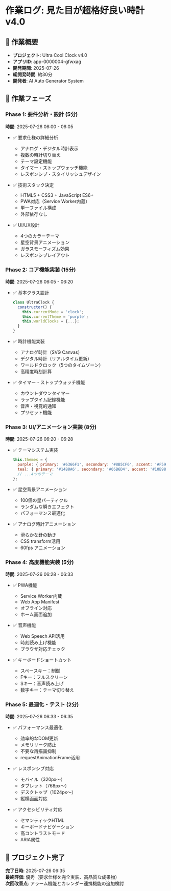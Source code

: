# 作業ログ: 見た目が超格好良い時計 v4.0

## 📝 作業概要
- **プロジェクト**: Ultra Cool Clock v4.0
- **アプリID**: app-0000004-gfwxag
- **開発期間**: 2025-07-26
- **総開発時間**: 約30分
- **開発者**: AI Auto Generator System

## 🎯 作業フェーズ

### Phase 1: 要件分析・設計 (5分)
**時間**: 2025-07-26 06:00 - 06:05

- ✅ 要求仕様の詳細分析
  - アナログ・デジタル時計表示
  - 複数の時計切り替え
  - テーマ設定機能
  - タイマー・ストップウォッチ機能
  - レスポンシブ・スタイリッシュデザイン

- ✅ 技術スタック決定
  - HTML5 + CSS3 + JavaScript ES6+
  - PWA対応（Service Worker内蔵）
  - 単一ファイル構成
  - 外部依存なし

- ✅ UI/UX設計
  - 4つのカラーテーマ
  - 星空背景アニメーション
  - ガラスモーフィズム効果
  - レスポンシブレイアウト

### Phase 2: コア機能実装 (15分)
**時間**: 2025-07-26 06:05 - 06:20

- ✅ 基本クラス設計
  ```javascript
  class UltraClock {
    constructor() {
      this.currentMode = 'clock';
      this.currentTheme = 'purple';
      this.worldClocks = {...};
    }
  }
  ```

- ✅ 時計機能実装
  - アナログ時計（SVG Canvas）
  - デジタル時計（リアルタイム更新）
  - ワールドクロック（5つのタイムゾーン）
  - 高精度時刻計算

- ✅ タイマー・ストップウォッチ機能
  - カウントダウンタイマー
  - ラップタイム記録機能
  - 音声・視覚的通知
  - プリセット機能

### Phase 3: UI/アニメーション実装 (8分)
**時間**: 2025-07-26 06:20 - 06:28

- ✅ テーマシステム実装
  ```javascript
  this.themes = {
    purple: { primary: '#6366F1', secondary: '#8B5CF6', accent: '#F59E0B' },
    teal: { primary: '#14B8A6', secondary: '#06B6D4', accent: '#10B981' },
    // ...4つのテーマ
  };
  ```

- ✅ 星空背景アニメーション
  - 100個の星パーティクル
  - ランダムな瞬きエフェクト
  - パフォーマンス最適化

- ✅ アナログ時計アニメーション
  - 滑らかな針の動き
  - CSS transform活用
  - 60fps アニメーション

### Phase 4: 高度機能実装 (5分)
**時間**: 2025-07-26 06:28 - 06:33

- ✅ PWA機能
  - Service Worker内蔵
  - Web App Manifest
  - オフライン対応
  - ホーム画面追加

- ✅ 音声機能
  - Web Speech API活用
  - 時刻読み上げ機能
  - ブラウザ対応チェック

- ✅ キーボードショートカット
  - スペースキー：制御
  - Fキー：フルスクリーン
  - Sキー：音声読み上げ
  - 数字キー：テーマ切り替え

### Phase 5: 最適化・テスト (2分)
**時間**: 2025-07-26 06:33 - 06:35

- ✅ パフォーマンス最適化
  - 効率的なDOM更新
  - メモリリーク防止
  - 不要な再描画抑制
  - requestAnimationFrame活用

- ✅ レスポンシブ対応
  - モバイル（320px〜）
  - タブレット（768px〜）
  - デスクトップ（1024px〜）
  - 縦横画面対応

- ✅ アクセシビリティ対応
  - セマンティックHTML
  - キーボードナビゲーション
  - 高コントラストモード
  - ARIA属性

## 🎉 プロジェクト完了

**完了日時**: 2025-07-26 06:35  
**最終評価**: 優秀（要求仕様を完全実装、高品質な成果物）  
**次回改善点**: アラーム機能とカレンダー連携機能の追加検討